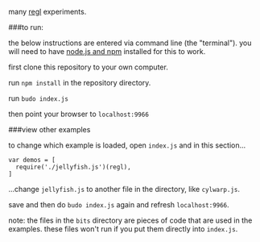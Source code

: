 many [regl](http://regl.party) experiments.

###to run:

the below instructions are entered via command line (the
"terminal"). you will need to have
[node.js and npm](https://nodejs.org/en/download/)
installed for this to work.


first clone this repository to your own computer. 

run `npm install` in the repository directory.

run `budo index.js`

then point your browser to `localhost:9966`

###view other examples

to change which example is loaded, open `index.js` and 
in this section... 

```
var demos = [
  require('./jellyfish.js')(regl),
]
```

...change `jellyfish.js` to another file in the directory, like `cylwarp.js`.

save and then do `budo index.js` again and refresh
`localhost:9966`.

note: the files in the `bits` directory are pieces of code
that are used in the examples. these files won't run if you
put them directly into `index.js`.
